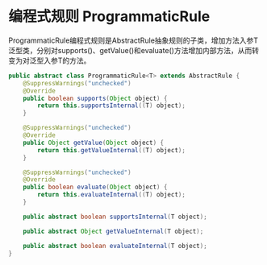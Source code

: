 # 编程式规则 ProgrammaticRule

ProgrammaticRule编程式规则是AbstractRule抽象规则的子类，增加方法入参T泛型类，分别对supports()、getValue()和evaluate()方法增加内部方法，从而转变为对泛型入参T的方法。

```java
public abstract class ProgrammaticRule<T> extends AbstractRule {
    @SuppressWarnings("unchecked")
    @Override
    public boolean supports(Object object) {
        return this.supportsInternal((T) object);
    }

    @SuppressWarnings("unchecked")
    @Override
    public Object getValue(Object object) {
        return this.getValueInternal((T) object);
    }

    @SuppressWarnings("unchecked")
    @Override
    public boolean evaluate(Object object) {
        return this.evaluateInternal((T) object);
    }

    public abstract boolean supportsInternal(T object);

    public abstract Object getValueInternal(T object);

    public abstract boolean evaluateInternal(T object);
}
```
